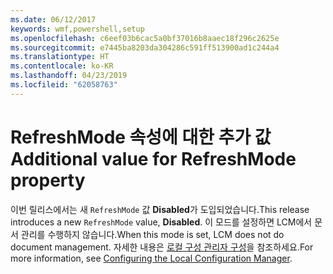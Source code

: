 ```yaml
---
ms.date: 06/12/2017
keywords: wmf,powershell,setup
ms.openlocfilehash: c6eef03b6cac5a0bf37016b8aaec18f296c2625e
ms.sourcegitcommit: e7445ba8203da304286c591ff513900ad1c244a4
ms.translationtype: HT
ms.contentlocale: ko-KR
ms.lasthandoff: 04/23/2019
ms.locfileid: "62058763"
---
```

# <a name="additional-value-for-refreshmode-property"></a><span data-ttu-id="208ab-102">RefreshMode 속성에 대한 추가 값</span><span class="sxs-lookup"><span data-stu-id="208ab-102">Additional value for RefreshMode property</span></span>

<span data-ttu-id="208ab-103">이번 릴리스에서는 새 `RefreshMode` 값 **Disabled**가 도입되었습니다.</span><span class="sxs-lookup"><span data-stu-id="208ab-103">This release introduces a new `RefreshMode` value, **Disabled**.</span></span> <span data-ttu-id="208ab-104">이 모드를 설정하면 LCM에서 문서 관리를 수행하지 않습니다.</span><span class="sxs-lookup"><span data-stu-id="208ab-104">When this mode is set, LCM does not do document management.</span></span> <span data-ttu-id="208ab-105">자세한 내용은 [로컬 구성 관리자 구성](https://msdn.microsoft.com/powershell/dsc/metaconfig)을 참조하세요.</span><span class="sxs-lookup"><span data-stu-id="208ab-105">For more information, see [Configuring the Local Configuration Manager](https://msdn.microsoft.com/powershell/dsc/metaconfig).</span></span>
